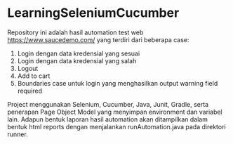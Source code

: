# LearningSeleniumCucumber
Repository ini adalah hasil automation test web https://www.saucedemo.com/ yang terdiri dari beberapa case:
1. Login dengan data kredensial yang sesuai
2. Login dengan data kredensial yang salah
3. Logout
4. Add to cart
5. Boundaries case untuk login yang menghasilkan output warning field required

Project menggunakan Selenium, Cucumber, Java, Junit, Gradle, serta penerapan Page Object Model yang menyimpan environment dan variabel lain.
Adapun bentuk laporan hasil automation akan ditampilkan dalam bentuk html reports dengan menjalankan runAutomation.java pada direktori runner.
